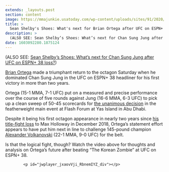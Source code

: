 ```yaml
--- 
extends: _layouts.post 
section: content 
image: https://mmajunkie.usatoday.com/wp-content/uploads/sites/91/2020/10/sss-brian-ortega.jpg?w=1000&h=576&crop=1 
title: > 
  Sean Shelby's Shoes: What's next for Brian Ortega after UFC on ESPN+ 38 win? 
description: > 
  (ALSO SEE: Sean Shelby’s Shoes: What’s next for Chan Sung Jung after UFC on ESPN+ 38 loss?)Brian Ortega made a triumphant return to the octagon Saturday when he dominated Chan Sung Jung in the UFC on ESPN+ 38 headliner for his first victory in more than two years.Ortega (15-1 MMA, 7-1 UFC) put on a measured and precise performance over the course of five rounds against Jung (16-6 MMA, 6-3 UFC) to pick up a clean sweep of 50-45 scorecards for the unanimous decision in the featherweight main event at Flash Forum at Yas Island in Abu Dhabi.Is that the logical fight, though?Watch the video above for thoughts and analysis on Ortega’s future after beating “The Korean Zombie” at UFC on ESPN+ 38. 
date: 1603092280.1875124 
--- 
```

<div><p>(ALSO SEE: <a href="https://mmajunkie.usatoday.com/2020/10/korean-zombie-chan-sung-jung-next-fight-matchmaker-ufc-on-espn-plus-38-loss">Sean Shelby&#8217;s Shoes: What&#8217;s next for Chan Sung Jung after UFC on ESPN+ 38 loss?</a>)</p>
<p><a href="https://mmajunkie.usatoday.com/tag/brian-ortega">Brian Ortega</a> made a triumphant return to the octagon Saturday when he dominated Chan Sung Jung in the UFC on ESPN+ 38 headliner for his first victory in more than two years.</p>
<p>Ortega (15-1 MMA, 7-1 UFC) put on a measured and precise performance over the course of five rounds against Jung (16-6 MMA, 6-3 UFC) to pick up a clean sweep of 50-45 scorecards for <a href="https://mmajunkie.usatoday.com/2020/10/ufc-espn-plus-38-results-brian-ortega-dominant-decision-long-layoff-chan-sung-jung-korean-zombie">the unanimous decision</a> in the featherweight main event at Flash Forum at Yas Island in Abu Dhabi.</p>
<p>Despite it being his first octagon appearance in nearly two years since <a href="https://mmajunkie.usatoday.com/2018/12/ufc-231-results-max-holloway-overwhelms-brian-ortega-defends-title">his title-fight loss</a> to Max Holloway in December 2018, Ortega&#8217;s statement effort appears to have put him next in line to challenge 145-pound champion <a href="https://mmajunkie.usatoday.com/tag/alexander-volkanovski">Alexander Volkanovski</a> (22-1 MMA, 9-0 UFC) for the belt.</p>
 
<p>Is that the logical fight, though? Watch the video above for thoughts and analysis on Ortega&#8217;s future after beating &#8220;The Korean Zombie&#8221; at UFC on ESPN+ 38.</p>

		 
			<p id="jwplayer_jxaovVji_RbnemIYZ_div"></p> 
</div>